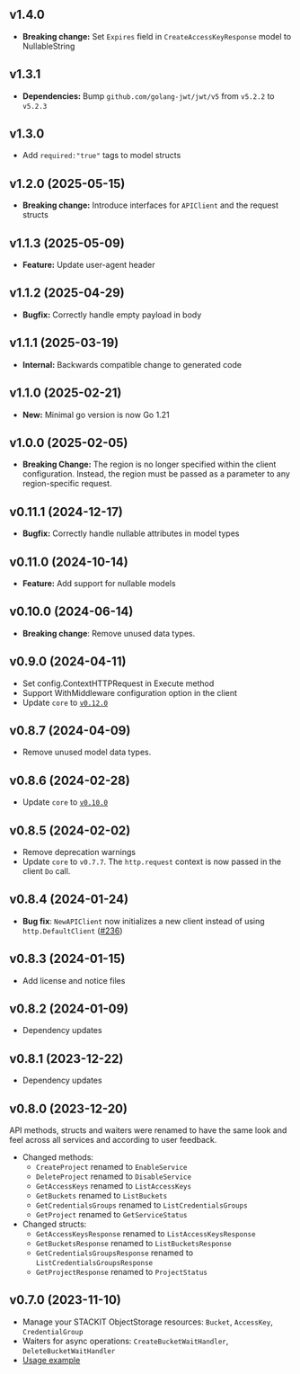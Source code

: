 ## v1.4.0
- **Breaking change:** Set `Expires` field in `CreateAccessKeyResponse` model to NullableString

## v1.3.1
- **Dependencies:** Bump `github.com/golang-jwt/jwt/v5` from `v5.2.2` to `v5.2.3`

## v1.3.0
- Add `required:"true"` tags to model structs

## v1.2.0 (2025-05-15)
- **Breaking change:** Introduce interfaces for `APIClient` and the request structs

## v1.1.3 (2025-05-09)
- **Feature:** Update user-agent header

## v1.1.2 (2025-04-29)
- **Bugfix:** Correctly handle empty payload in body

## v1.1.1 (2025-03-19)
- **Internal:** Backwards compatible change to generated code

## v1.1.0 (2025-02-21)
- **New:** Minimal go version is now Go 1.21

## v1.0.0 (2025-02-05)
- **Breaking Change:** The region is no longer specified within the client configuration. Instead, the region must be passed as a parameter to any region-specific request.

## v0.11.1 (2024-12-17)

- **Bugfix:** Correctly handle nullable attributes in model types

## v0.11.0 (2024-10-14)

- **Feature:** Add support for nullable models

## v0.10.0 (2024-06-14)

- **Breaking change**: Remove unused data types.

## v0.9.0 (2024-04-11)

- Set config.ContextHTTPRequest in Execute method
- Support WithMiddleware configuration option in the client
- Update `core` to [`v0.12.0`](../../core/CHANGELOG.md#v0120-2024-04-11)

## v0.8.7 (2024-04-09)

- Remove unused model data types.

## v0.8.6 (2024-02-28)

- Update `core` to [`v0.10.0`](../../core/CHANGELOG.md#v0100-2024-02-27)

## v0.8.5 (2024-02-02)

- Remove deprecation warnings
- Update `core` to `v0.7.7`. The `http.request` context is now passed in the client `Do` call.

## v0.8.4 (2024-01-24)

- **Bug fix**: `NewAPIClient` now initializes a new client instead of using `http.DefaultClient` ([#236](https://github.com/stackitcloud/stackit-sdk-go/issues/236))

## v0.8.3 (2024-01-15)

- Add license and notice files

## v0.8.2 (2024-01-09)

- Dependency updates

## v0.8.1 (2023-12-22)

- Dependency updates

## v0.8.0 (2023-12-20)

API methods, structs and waiters were renamed to have the same look and feel across all services and according to user feedback.

- Changed methods:
  - `CreateProject` renamed to `EnableService`
  - `DeleteProject` renamed to `DisableService`
  - `GetAccessKeys` renamed to `ListAccessKeys`
  - `GetBuckets` renamed to `ListBuckets`
  - `GetCredentialsGroups` renamed to `ListCredentialsGroups`
  - `GetProject` renamed to `GetServiceStatus`
- Changed structs:
  - `GetAccessKeysResponse` renamed to `ListAccessKeysResponse`
  - `GetBucketsResponse` renamed to `ListBucketsResponse`
  - `GetCredentialsGroupsResponse` renamed to `ListCredentialsGroupsResponse`
  - `GetProjectResponse` renamed to `ProjectStatus`

## v0.7.0 (2023-11-10)

- Manage your STACKIT ObjectStorage resources: `Bucket`, `AccessKey`, `CredentialGroup`
- Waiters for async operations: `CreateBucketWaitHandler`, `DeleteBucketWaitHandler`
- [Usage example](https://github.com/stackitcloud/stackit-sdk-go/tree/main/examples/objectstorage)
